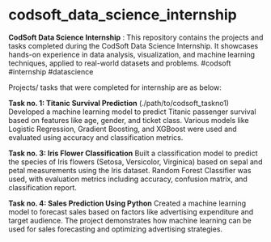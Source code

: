 # codsoft_data_science_internship
**CodSoft Data Science Internship** : This repository contains the projects and tasks completed during the CodSoft Data Science Internship. It showcases hands-on experience in data analysis, visualization, and machine learning techniques, applied to real-world datasets and problems. #codsoft #internship #datascience


Projects/ tasks that were completed for internship are as below:

**Task no. 1: Titanic Survival Prediction**
(./path/to/codsoft_taskno1)
Developed a machine learning model to predict Titanic passenger survival based on features like age, gender, and ticket class. Various models like Logistic Regression, Gradient Boosting, and XGBoost were used and evaluated using accuracy and classification metrics.


**Task no. 3: Iris Flower Classification**
Built a classification model to predict the species of Iris flowers (Setosa, Versicolor, Virginica) based on sepal and petal measurements using the Iris dataset. Random Forest Classifier was used, with evaluation metrics including accuracy, confusion matrix, and classification report.


**Task no. 4: Sales Prediction Using Python**
Created a machine learning model to forecast sales based on factors like advertising expenditure and target audience. The project demonstrates how machine learning can be used for sales forecasting and optimizing advertising strategies.
